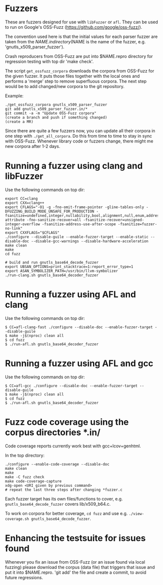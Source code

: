 # Fuzzers

These are fuzzers designed for use with `libFuzzer` or `afl`. They can
be used to run on Google's OSS-Fuzz (https://github.com/google/oss-fuzz/).

The convention used here is that the initial values for each parser fuzzer
are taken from the $NAME.in directory ($NAME is the name of the fuzzer, e.g.
'gnutls_x509_parser_fuzzer').

Crash reproducers from OSS-Fuzz are put into $NAME.repro directory for
regression testing with top dir 'make check'.

The script `get_ossfuzz_corpora` downloads the corpora from OSS-Fuzz for
the given fuzzer. It puts those files together with the local ones and performs
a 'merge' step to remove superfluous corpora. The next step would be to add
changed/new corpora to the git repository.

Example:
```
./get_ossfuzz_corpora gnutls_x509_parser_fuzzer
git add gnutls_x509_parser_fuzzer.in/*
git commit -a -m "Update OSS-Fuzz corpora"
(create a branch and push if something changed)
(create a MR)
```

Since there are quite a few fuzzers now, you can update all their corpora
in one step with `./get_all_corpora`. Do this from time to time to stay
in sync with OSS-Fuzz. Whenever library code or fuzzers change, there might
me new corpora after 1-2 days.


# Running a fuzzer using clang and libFuzzer

Use the following commands on top dir:
```
export CC=clang
export CXX=clang++
export CFLAGS="-O1 -g -fno-omit-frame-pointer -gline-tables-only -DFUZZING_BUILD_MODE_UNSAFE_FOR_PRODUCTION -fsanitize=undefined,integer,nullability,bool,alignment,null,enum,address,leak,nonnull-attribute -fno-sanitize-recover=all -fsanitize-recover=unsigned-integer-overflow -fsanitize-address-use-after-scope -fsanitize=fuzzer-no-link"
export CXXFLAGS="$CFLAGS"
./configure --disable-guile --enable-fuzzer-target --enable-static --disable-doc --disable-gcc-warnings --disable-hardware-acceleration
make clean
make
cd fuzz

# build and run gnutls_base64_decode_fuzzer
export UBSAN_OPTIONS=print_stacktrace=1:report_error_type=1
export ASAN_SYMBOLIZER_PATH=/usr/bin/llvm-symbolizer
./run-clang.sh gnutls_base64_decoder_fuzzer
```


# Running a fuzzer using AFL and clang

Use the following commands on top dir:

```
$ CC=afl-clang-fast ./configure --disable-doc --enable-fuzzer-target --disable-guile
$ make -j$(nproc) clean all
$ cd fuzz
$ ./run-afl.sh gnutls_base64_decoder_fuzzer
```

# Running a fuzzer using AFL and gcc

Use the following commands on top dir:

```
$ CC=afl-gcc ./configure --disable-doc --enable-fuzzer-target --disable-guile
$ make -j$(nproc) clean all
$ cd fuzz
$ ./run-afl.sh gnutls_base64_decoder_fuzzer
```

# Fuzz code coverage using the corpus directories *.in/

Code coverage reports currently work best with gcc+lcov+genhtml.

In the top directory:
```
./configure --enable-code-coverage --disable-doc
make clean
make
make -C fuzz check
make code-coverage-capture
xdg-open <URI given by previous command>
# repeat the last three steps after changing *fuzzer.c
```

Each fuzzer target has its own files/functions to cover, e.g.
`gnutls_base64_decode_fuzzer` covers lib/x509_b64.c.

To work on corpora for better coverage, `cd fuzz` and use e.g.
`./view-coverage.sh gnutls_base64_decode_fuzzer`.


# Enhancing the testsuite for issues found

Whenever you fix an issue from OSS-Fuzz (or an issue found via local fuzzing)
please download the corpus (data file) that triggers that issue and put it
into $NAME.repro. 'git add' the file and create a commit, to avoid future
regressions.

